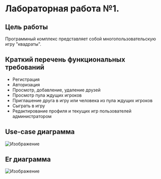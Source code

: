 # Лабораторная работа №1.

## Цель работы
Программный комплекс представляет собой многопользовательскую игру "квадраты".

## Краткий перечень функциональных требований
* Регистрация
* Авторизация
* Просмотр, добавление, удаление друзей
* Просмотр пула ждущих игроков
* Приглашение друга в игру или человека из пула ждущих игроков
* Сыграть в игру
* Редактирование профиля и текущих игр пользователей администратором

## Use-case диаграмма
![Изображение](https://github.com/ilyalevushkin/computer_networks/tree/main/project/doc/img/use_case.png)
## Er диаграмма
![Изображение](https://github.com/ilyalevushkin/computer_networks/tree/main/project/doc/img/er.png)

